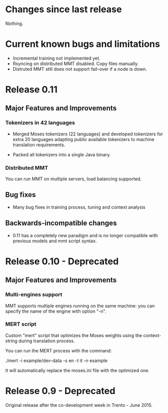 # Changes since last release

Nothing.

# Current known bugs and limitations

- Incremental training not implemented yet.
- Rsyncing on distributed MMT disabled. Copy files manually.
- Distruted MMT still does not support fail-over if a node is down.

# Release 0.11

## Major Features and Improvements

### Tokenizers in 42 languages 

* Merged Moses tokenizers (22 languages) and developed tokenizers for extra 20 languages adapting public available tokenizers to machine translation requirements.

* Packed all tokenizers into a single Java binary.

### Distributed MMT

You can run MMT on multiple servers, load balancing supported.

## Bug fixes

* Many bug fixes in training process, tuning and context analysis

## Backwards-incompatible changes

* 0.11 has a completely new paradigm and is no longer compatible with previous models and mmt script syntax.

# Release 0.10 - Deprecated

## Major Features and Improvements

### Multi-engines support

MMT supports multiple engines running on the same machine: you can specify the name of the engine with option "-n".

### MERT script

Custom "mert" script that optimizes the Moses weights using the context-string during translation process.

You can run the MERT process with the command:

./mert -i example/dev-data -s en -t it -n example

It will automatically replace the moses.ini file with the optimized one.

# Release 0.9 - Deprecated

Original release after the co-development week in Trento - June 2015.
